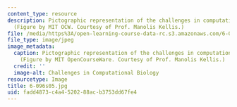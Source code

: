 ```yaml
---
content_type: resource
description: Pictographic representation of the challenges in computational biology.
  (Figure by MIT OCW. Courtesy of Prof. Manolis Kellis.)
file: /media/https%3A/open-learning-course-data-rc.s3.amazonaws.com/6-096-algorithms-for-computational-biology-spring-2005/fadd4873c4a4520288acb3753dd67fe4_6-096s05.jpg
file_type: image/jpeg
image_metadata:
  caption: Pictographic representation of the challenges in computational biology.
    (Figure by MIT OpenCourseWare. Courtesy of Prof. Manolis Kellis.)
  credit: ''
  image-alt: Challenges in Computational Biology
resourcetype: Image
title: 6-096s05.jpg
uid: fadd4873-c4a4-5202-88ac-b3753dd67fe4
---
```

